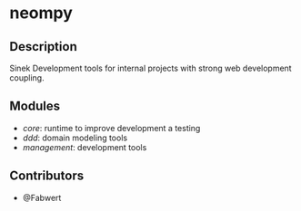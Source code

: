 # neompy

## Description

Sinek Development tools for internal projects with strong web development coupling.

## Modules

* _core_: runtime to improve development a testing
* _ddd_: domain modeling tools
* _management_: development tools

## Contributors

* @Fabwert
